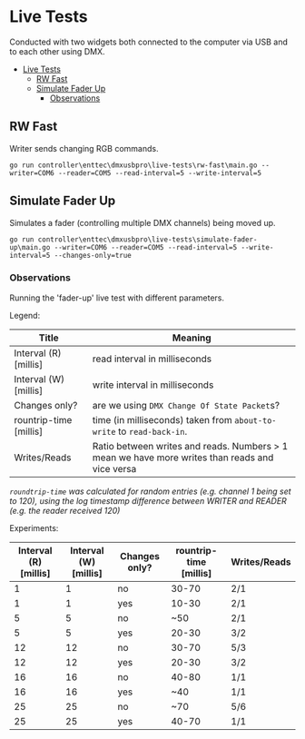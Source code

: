 # Live Tests

Conducted with two widgets both connected to the computer via USB and to each other using DMX.

- [Live Tests](#live-tests)
  - [RW Fast](#rw-fast)
  - [Simulate Fader Up](#simulate-fader-up)
    - [Observations](#observations)


## RW Fast

Writer sends changing RGB commands.

    go run controller\enttec\dmxusbpro\live-tests\rw-fast\main.go --writer=COM6 --reader=COM5 --read-interval=5 --write-interval=5

## Simulate Fader Up

Simulates a fader (controlling multiple DMX channels) being moved up.

    go run controller\enttec\dmxusbpro\live-tests\simulate-fader-up\main.go --writer=COM6 --reader=COM5 --read-interval=5 --write-interval=5 --changes-only=true

### Observations

Running the 'fader-up' live test with different parameters.

Legend:

Title | Meaning
--- | ---
Interval (R) [millis] | read interval in milliseconds
Interval (W) [millis] | write interval in milliseconds
Changes only? | are we using `DMX Change Of State Packet`s?
rountrip-time [millis] | time (in milliseconds) taken from `about-to-write` to `read-back-in`.
Writes/Reads | Ratio between writes and reads. Numbers > 1 mean we have more writes than reads and vice versa

*`roundtrip-time` was calculated for random entries (e.g. channel 1 being set to 120), using the log timestamp difference between WRITER and READER (e.g. the reader received 120)*

Experiments:

Interval (R) [millis] | Interval (W) [millis] | Changes only? | rountrip-time [millis] | Writes/Reads
--------------------- | --------------------- | ------------- | ---------------------- | ------------
                    1 |                     1 |            no |                  30-70 |          2/1
                    1 |                     1 |           yes |                  10-30 |          2/1
                    5 |                     5 |            no |                    ~50 |          2/1
                    5 |                     5 |           yes |                  20-30 |          3/2
                   12 |                    12 |            no |                  30-70 |          5/3
                   12 |                    12 |           yes |                  20-30 |          3/2
                   16 |                    16 |            no |                  40-80 |          1/1
                   16 |                    16 |           yes |                    ~40 |          1/1
                   25 |                    25 |            no |                    ~70 |          5/6
                   25 |                    25 |           yes |                  40-70 |          1/1

